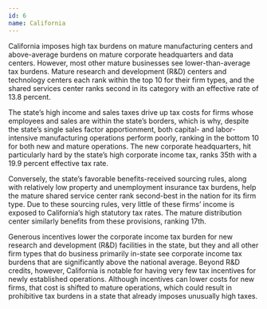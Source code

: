 ```yaml
---
id: 6
name: California
---
```


California imposes high tax burdens on mature manufacturing centers and above-average burdens on mature corporate headquarters and data centers. However, most other mature businesses see lower-than-average tax burdens. Mature research and development (R&D) centers and technology centers each rank within the top 10 for their firm types, and the shared services center ranks second in its category with an effective rate of 13.8 percent.

The state’s high income and sales taxes drive up tax costs for firms whose employees and sales are within the state’s borders, which is why, despite the state’s single sales factor apportionment, both capital- and labor-intensive manufacturing operations perform poorly, ranking in the bottom 10 for both new and mature operations. The new corporate headquarters, hit particularly hard by the state’s high corporate income tax, ranks 35th with a 19.9 percent effective tax rate.

Conversely, the state’s favorable benefits-received sourcing rules, along with relatively low property and unemployment insurance tax burdens, help the mature shared service center rank second-best in the nation for its firm type. Due to these sourcing rules, very little of these firms’ income is exposed to California’s high statutory tax rates. The mature distribution center similarly benefits from these provisions, ranking 17th.

Generous incentives lower the corporate income tax burden for new research and development (R&D) facilities in the state, but they and all other firm types that do business primarily in-state see corporate income tax burdens that are significantly above the national average. Beyond R&D credits, however, California is notable for having very few tax incentives for newly established operations. Although incentives can lower costs for new firms, that cost is shifted to mature operations, which could result in prohibitive tax burdens in a state that already imposes unusually high taxes.